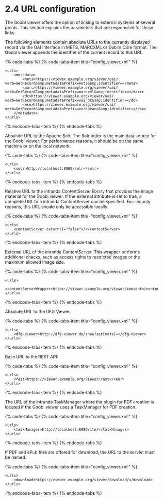 # 2.4 URL configuration

The Goobi viewer offers the option of linking to external systems at several points. This section explains the parameters that are responsible for these links. 

The following elements contain absolute URLs to the currently displayed record via the OAI interface in METS, MARCXML or Dublin Core format. The Goobi viewer appends the identifier of the current record to this URL.

{% code-tabs %}
{% code-tabs-item title="config\_viewer.xml" %}
```markup
<urls>
    <metadata>
        <mets>https://viewer.example.org/viewer/oai?verb=GetRecord&amp;metadataPrefix=mets&amp;identifier=</mets>
        <marc>https://viewer.example.org/viewer/oai?verb=GetRecord&amp;metadataPrefix=marcxml&amp;identifier=</marc>
        <dc>https://viewer.example.org/viewer/oai?verb=GetRecord&amp;metadataPrefix=oai_dc&amp;identifier=</dc>
        <ese>https://viewer.example.org/viewer/oai?verb=GetRecord&amp;metadataPrefix=europeana&amp;identifier=</ese>
    </metadata>
</urls>
```
{% endcode-tabs-item %}
{% endcode-tabs %}

Absolute URL to the Apache Solr. The Solr index is the main data source for the Goobi viewer. For performance reasons, it should be on the same machine or on the local network.

{% code-tabs %}
{% code-tabs-item title="config\_viewer.xml" %}
```markup
<urls>
    <solr>http://localhost:8080/solr</solr>
</urls>
```
{% endcode-tabs-item %}
{% endcode-tabs %}

Relative URL to the intranda ContentServer library that provides the image material for the Goobi viewer. If the external attribute is set to true, a complete URL to a intranda ContentServer can be specified. For security reasons, this URL should only be accessible locally.

{% code-tabs %}
{% code-tabs-item title="config\_viewer.xml" %}
```markup
<urls>
    <contentServer external="false">/</contentServer>
</urls>
```
{% endcode-tabs-item %}
{% endcode-tabs %}

External URL of the intranda ContentServer. This wrapper performs additional checks, such as access rights to restricted images or the maximum allowed image size.

{% code-tabs %}
{% code-tabs-item title="config\_viewer.xml" %}
```markup
<urls>
    <contentServerWrapper>https://viewer.example.org/viewer/content</contentServerWrapper>
</urls>
```
{% endcode-tabs-item %}
{% endcode-tabs %}

Absolute URL to the DFG Viewer.

{% code-tabs %}
{% code-tabs-item title="config\_viewer.xml" %}
```markup
<urls>
    <dfg-viewer>http://dfg-viewer.de/show?set[mets]=</dfg-viewer>
</urls>
```
{% endcode-tabs-item %}
{% endcode-tabs %}

Base URL to the REST API:

{% code-tabs %}
{% code-tabs-item title="config\_viewer.xml" %}
```markup
<urls>
    <rest>https://viewer.example.org/viewer/rest</resr>
</urls>
```
{% endcode-tabs-item %}
{% endcode-tabs %}

The URL of the intranda TaskManager where the plugin for PDF creation is located if the Goobi viewer uses a TaskManager for PDF creation.

{% code-tabs %}
{% code-tabs-item title="config\_viewer.xml" %}
```markup
<urls>
    <taskManager>http://localhost:8080/itm/</taskManager>
</urls>
```
{% endcode-tabs-item %}
{% endcode-tabs %}

If PDF and ePub files are offered for download, the URL to the servlet must be named:

{% code-tabs %}
{% code-tabs-item title="config\_viewer.xml" %}
```markup
<urls>
    <download>https://viewer.example.org/viewer/download/</download>
</urls>
```
{% endcode-tabs-item %}
{% endcode-tabs %}

